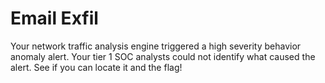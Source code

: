 Email Exfil
===========

Your network traffic analysis engine triggered a high severity behavior anomaly alert. Your tier 1 SOC analysts could not identify what caused the alert. See if you can locate it and the flag!
